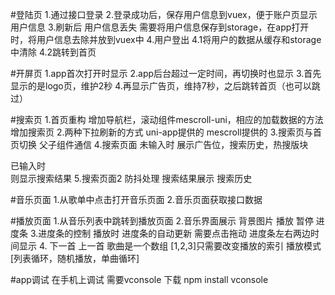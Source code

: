 #登陆页
1.通过接口登录
2.登录成功后，保存用户信息到vuex，便于账户页显示用户信息
3.刷新后 用户信息丢失 需要将用户信息保存到storage，在app打开时，将用户信息去除并放到vuex中
4.用户登出
4.1将用户的数据从缓存和storage中清除
4.2跳转到首页

#开屏页
1.app首次打开时显示
2.app后台超过一定时间，再切换时也显示
3.首先显示的是logo页，维护2秒
4.再显示广告页，维持7秒，之后跳转首页（也可以跳过）

#搜索页
1.首页重构
增加导航栏，滚动组件mescroll-uni，相应的加载数据的方法
增加搜索页
2.两种下拉刷新的方式
uni-app提供的
mescroll提供的
3.搜索页与首页切换
父子组件通信
4.搜索页面
未输入时
展示广告位，搜索历史，热搜版块

已输入时	
则显示搜索结果
5.搜索页面2
防抖处理
搜索结果展示
搜索历史

#音乐页面
1.从歌单中点击打开音乐页面
2.音乐页面获取接口数据

#播放页面
1.从音乐列表中跳转到播放页面
2.音乐界面展示 背景图片 播放  暂停 进度条
3.进度条的控制
播放时 进度条的自动更新
需要点击拖动
进度条左右两边时间显示
4. 下一首 上一首 歌曲是一个数组 [1,2,3]只需要改变播放的索引
播放模式 [列表循环，随机播放，单曲循环]

#app调试
	在手机上调试 需要vconsole
	下载 npm install vconsole